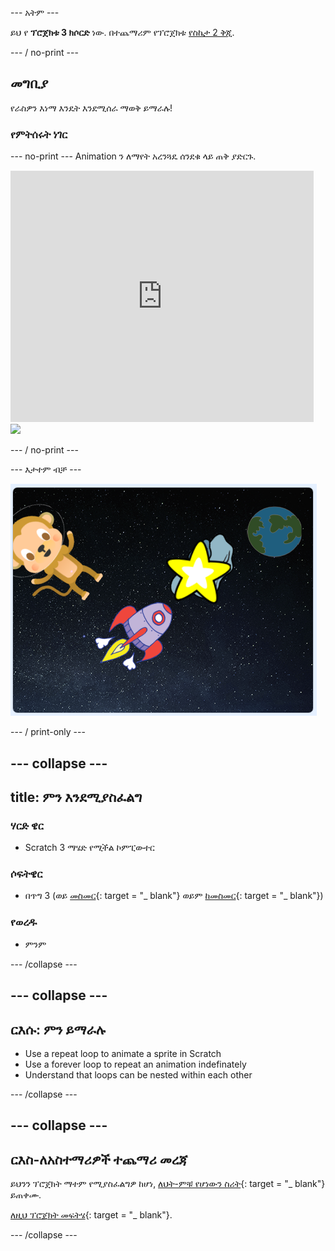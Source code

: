 \--- አትም \---

ይህ የ **ፕሮጀክቱ 3 ክሶርድ** ነው. በተጨማሪም የፕሮጀክቱ [የስኬታ 2 ቅጂ](https://projects.raspberrypi.org/en/projects/lost-in-space-scratch2).

\--- / no-print \---

## መግቢያ

የራስዎን እነማ እንዴት እንደሚሰራ ማወቅ ይማራሉ!

### የምትሰሩት ነገር

\--- no-print \--- Animation ን ለማየት አረንጓዴ ሰንደቁ ላይ ጠቅ ያድርጉ.

<div class="scratch-preview">
  <iframe allowtransparency="true" width="485" height="402" src="https://scratch.mit.edu/projects/embed/276873231/?autostart=false" frameborder="0" scrolling="no"></iframe>
  <img src="images/space-final.png">
</div>

\--- / no-print \---

\--- እታተም ብቻ \---

![የተሟላ ፕሮጀክት](images/showcase_static.png)

\--- / print-only \---

## \--- collapse \---

## title: ምን እንደሚያስፈልግ

### ሃርድ ዌር

- Scratch 3 ማሄድ የሚችል ኮምፒውተር

### ሶፍትዌር

- በጥግ 3 (ወይ [መስመር](http://rpf.io/scratchon){: target = "_ blank"} ወይም [ከመስመር](http://rpf.io/scratchoff){: target = "_ blank"})

### የወረዱ

- ምንም

\--- /collapse \---

## \--- collapse \---

## ርእሱ: ምን ይማራሉ

- Use a repeat loop to animate a sprite in Scratch
- Use a forever loop to repeat an animation indefinately
- Understand that loops can be nested within each other

\--- /collapse \---

## \--- collapse \---

## ርእስ-ለአስተማሪዎች ተጨማሪ መረጃ

ይህንን ፕሮጀክት ማተም የሚያስፈልግዎ ከሆነ, [ለህት-ምቹ የሆነውን ስሪት](https://projects.raspberrypi.org/en/projects/lost-in-space/print){: target = "_ blank"} ይጠቀሙ.

[ለዚህ ፕሮጀክት መፍትሄ](http://rpf.io/p/en/lost-in-space-get){: target = "_ blank"}.

\--- /collapse \---